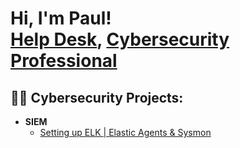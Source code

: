<h1>Hi, I'm Paul! <br/><a href="https://github.com/CyberShifter">Help Desk</a>, <a href="https://www.linkedin.com/in/cyberguypaul/">Cybersecurity Professional</a></h1>

<h2>👨‍💻 Cybersecurity Projects:</h2>

- <b>SIEM</b>
  - [Setting up ELK | Elastic Agents & Sysmon](https://github.com/Cybershifter/url)
